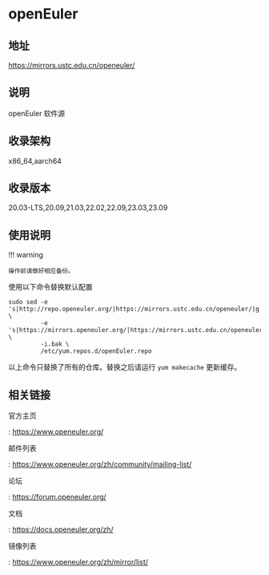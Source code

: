 # openEuler

## 地址

<https://mirrors.ustc.edu.cn/openeuler/>

## 说明

openEuler 软件源

## 收录架构

x86_64,aarch64

## 收录版本

20.03-LTS,20.09,21.03,22.02,22.09,23.03,23.09

## 使用说明

!!! warning

    操作前请做好相应备份。

使用以下命令替换默认配置

    sudo sed -e 's|http://repo.openeuler.org/|https://mirrors.ustc.edu.cn/openeuler/|g' \
             -e 's|https://mirrors.openeuler.org/|https://mirrors.ustc.edu.cn/openeuler/|g' \
             -i.bak \
             /etc/yum.repos.d/openEuler.repo

以上命令只替换了所有的仓库。替换之后请运行 `yum makecache`
更新缓存。

## 相关链接

官方主页

:   <https://www.openeuler.org/>

邮件列表

:   <https://www.openeuler.org/zh/community/mailing-list/>

论坛

:   <https://forum.openeuler.org/>

文档

:   <https://docs.openeuler.org/zh/>

镜像列表

:   <https://www.openeuler.org/zh/mirror/list/>

